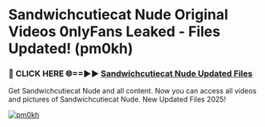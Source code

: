 # Sandwichcutiecat Nude Original Videos 0nlyFans Leaked - Files Updated! (pm0kh)

<h3>🔴 CLICK HERE 🌐==►► <a href="https://tinyurl.com/5h6xmrr3" rel="nofollow">Sandwichcutiecat Nude Updated Files</a></h3>

Get Sandwichcutiecat Nude and all content. Now you can access all videos and pictures of Sandwichcutiecat Nude. New Updated Files 2025!

[![pm0kh](https://i.imgur.com/KVD873Z.gif)](https://tinyurl.com/5h6xmrr3)
